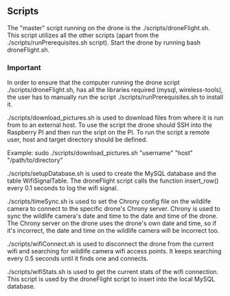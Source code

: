 ## Scripts
The "master" script running on the drone is the ./scripts/droneFlight.sh. This script utilizes all the other scripts (apart from the ./scripts/runPrerequisites.sh script).
Start the drone by running bash droneFlight.sh.

### Important
In order to ensure that the computer running the drone script ./scripts/droneFlight.sh, has all the libraries required (mysql, wireless-tools), the user has to manually run the script ./scripts/runPrerequisites.sh to install it.

./scripts/download_pictures.sh is used to download files from where it is run from to an external host.
To use the script the drone should SSH into the Raspberry PI and then run the sript on the PI.
To run the script a remote user, host and target directory should be defined.

Example:
sudo ./scripts/download_pictures.sh "username" "host" "/path/to/directory" 

./scripts/setupDatabase.sh is used to create the MySQL database and the table WifiSignalTable. The droneFlight script calls the function insert_row() every 0.1 seconds to log the wifi signal.

./scripts/timeSync.sh is used to set the Chrony config file on the wildlife camera to connect to the specific drone's Chrony server. Chrony is used to sync the wildlife camera's date and time to the date and time of the drone. The Chrony server on the drone uses the drone's own date and time, so if it's incorrect, the date and time on the wildlife camera will be incorrect too.

./scripts/wifiConnect.sh is used to disconnect the drone from the current wifi and searching for wildlife camera wifi access points. It keeps searching every 0.5 seconds until it finds one and connects.

./scripts/wifiStats.sh is used to get the current stats of the wifi connection. This script is used by the droneFlight script to insert into the local MySQL database.

